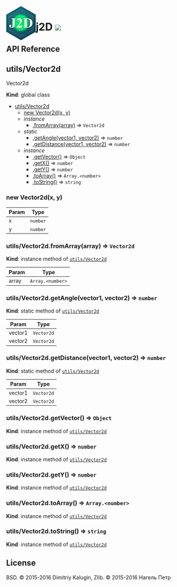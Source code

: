 <img src="https://github.com/fsggs/j2d/blob/0.2.0-dev/src/img/logo.png?raw=true" align="left" width="80"/>
<h1 align="left">j2D <a href="https://www.versioneye.com/user/projects/56afa5f63d82b9003761dfc8">
    <img src="https://www.versioneye.com/user/projects/56afa5f63d82b9003761dfc8/badge.svg?style=flat"/></a></h1>


## API Reference

<a name="utils/Vector2d"></a>

## utils/Vector2d
Vector2d

**Kind**: global class  

* [utils/Vector2d](#utils/Vector2d)
    * [new Vector2d(x, y)](#new_utils/Vector2d_new)
    * _instance_
        * [.fromArray(array)](#utils/Vector2d+fromArray) ⇒ <code>Vector2d</code>
    * _static_
        * [.getAngle(vector1, vector2)](#utils/Vector2d.getAngle) ⇒ <code>number</code>
        * [.getDistance(vector1, vector2)](#utils/Vector2d.getDistance) ⇒ <code>number</code>
    * _instance_
        * [.getVector()](#utils/Vector2d+getVector) ⇒ <code>Object</code>
        * [.getX()](#utils/Vector2d+getX) ⇒ <code>number</code>
        * [.getY()](#utils/Vector2d+getY) ⇒ <code>number</code>
        * [.toArray()](#utils/Vector2d+toArray) ⇒ <code>Array.&lt;number&gt;</code>
        * [.toString()](#utils/Vector2d+toString) ⇒ <code>string</code>

<a name="new_utils/Vector2d_new"></a>

### new Vector2d(x, y)

| Param | Type |
| --- | --- |
| x | <code>number</code> | 
| y | <code>number</code> | 

<a name="utils/Vector2d+fromArray"></a>

### utils/Vector2d.fromArray(array) ⇒ <code>Vector2d</code>
**Kind**: instance method of <code>[utils/Vector2d](#utils/Vector2d)</code>  

| Param | Type |
| --- | --- |
| array | <code>Array.&lt;number&gt;</code> | 

<a name="utils/Vector2d.getAngle"></a>

### utils/Vector2d.getAngle(vector1, vector2) ⇒ <code>number</code>
**Kind**: static method of <code>[utils/Vector2d](#utils/Vector2d)</code>  

| Param | Type |
| --- | --- |
| vector1 | <code>Vector2d</code> | 
| vector2 | <code>Vector2d</code> | 

<a name="utils/Vector2d.getDistance"></a>

### utils/Vector2d.getDistance(vector1, vector2) ⇒ <code>number</code>
**Kind**: static method of <code>[utils/Vector2d](#utils/Vector2d)</code>  

| Param | Type |
| --- | --- |
| vector1 | <code>Vector2d</code> | 
| vector2 | <code>Vector2d</code> | 

<a name="utils/Vector2d+getVector"></a>

### utils/Vector2d.getVector() ⇒ <code>Object</code>
**Kind**: instance method of <code>[utils/Vector2d](#utils/Vector2d)</code>  
<a name="utils/Vector2d+getX"></a>

### utils/Vector2d.getX() ⇒ <code>number</code>
**Kind**: instance method of <code>[utils/Vector2d](#utils/Vector2d)</code>  
<a name="utils/Vector2d+getY"></a>

### utils/Vector2d.getY() ⇒ <code>number</code>
**Kind**: instance method of <code>[utils/Vector2d](#utils/Vector2d)</code>  
<a name="utils/Vector2d+toArray"></a>

### utils/Vector2d.toArray() ⇒ <code>Array.&lt;number&gt;</code>
**Kind**: instance method of <code>[utils/Vector2d](#utils/Vector2d)</code>  
<a name="utils/Vector2d+toString"></a>

### utils/Vector2d.toString() ⇒ <code>string</code>
**Kind**: instance method of <code>[utils/Vector2d](#utils/Vector2d)</code>  

## License

BSD. © 2015-2016 Dimitriy Kalugin, Zlib. © 2015-2016 Нагель Петр

